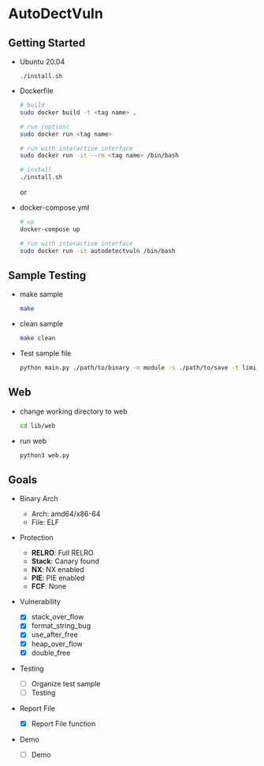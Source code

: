 # AutoDectVuln

## Getting Started

- Ubuntu 20.04

  ```
  ./install.sh
  ```

- Dockerfile

  ```sh
  # build
  sudo docker build -t <tag name> .

  # run (option)
  sudo docker run <tag name>

  # run with interactive interface
  sudo docker run -it --rm <tag name> /bin/bash

  # install
  ./install.sh
  ```

  or

- docker-compose.yml

  ```sh
  # up
  docker-compose up

  # run with interactive interface
  sudo docker run -it autodetectvuln /bin/bash
  ```

## Sample Testing

- make sample
  ```sh
  make
  ```
- clean sample
  ```sh
  make clean
  ```
- Test sample file
  ```sh
  python main.py ./path/to/binary -m module -s ./path/to/save -t limit_time
  ```

## Web

- change working directory to web

  ```sh
  cd lib/web
  ```

- run web

  ```sh
  python3 web.py
  ```

## Goals

- Binary Arch

  - Arch: amd64/x86-64
  - File: ELF

- Protection

  - **RELRO**: Full RELRO
  - **Stack**: Canary found
  - **NX**: NX enabled
  - **PIE**: PIE enabled
  - **FCF**: None

- Vulnerability

  - [x] stack_over_flow
  - [x] format_string_bug
  - [x] use_after_free
  - [x] heap_over_flow
  - [x] double_free

- Testing

  - [ ] Organize test sample
  - [ ] Testing

- Report File

  - [x] Report File function

- Demo
  - [ ] Demo
